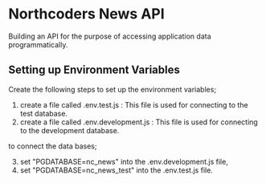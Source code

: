 # Northcoders News API

Building an API for the purpose of accessing application data programmatically.

## Setting up Environment Variables
Create the following steps to set up the environment variables;

1. create a file called .env.test.js : This file is used for connecting to the test database.
2. create a file called .env.development.js : This file is used for connecting to the development database.

to connect the data bases;

3. set "PGDATABASE=nc_news" into the .env.development.js file,
4. set "PGDATABASE=nc_news_test" into the .env.test.js file.


